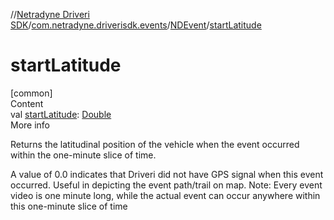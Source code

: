 //[Netradyne Driveri SDK](../../index.md)/[com.netradyne.driverisdk.events](../index.md)/[NDEvent](index.md)/[startLatitude](start-latitude.md)



# startLatitude  
[common]  
Content  
val [startLatitude](start-latitude.md): [Double](https://kotlinlang.org/api/latest/jvm/stdlib/kotlin/-double/index.html)  
More info  


Returns the latitudinal position of the vehicle when the event occurred within the one-minute slice of time.



A value of 0.0 indicates that Driveri did not have GPS signal when this event occurred. Useful in depicting the event path/trail on map. Note: Every event video is one minute long, while the actual event can occur anywhere within this one-minute slice of time

  



